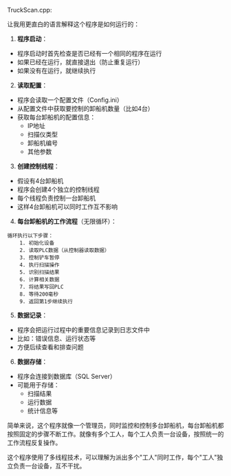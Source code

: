 TruckScan.cpp:

让我用更直白的语言解释这个程序是如何运行的：

1. **程序启动**：
- 程序启动时首先检查是否已经有一个相同的程序在运行
- 如果已经在运行，就直接退出（防止重复运行）
- 如果没有在运行，就继续执行

2. **读取配置**：
- 程序会读取一个配置文件（Config.ini）
- 从配置文件中获取要控制的卸船机数量（比如4台）
- 获取每台卸船机的配置信息：
  - IP地址
  - 扫描仪类型
  - 卸船机编号
  - 其他参数

3. **创建控制线程**：
- 假设有4台卸船机
- 程序会创建4个独立的控制线程
- 每个线程负责控制一台卸船机
- 这样4台卸船机可以同时工作互不影响

4. **每台卸船机的工作流程**（无限循环）：
```
循环执行以下步骤：
    1. 初始化设备
    2. 读取PLC数据（从控制器读取数据）
    3. 控制铲车暂停
    4. 执行扫描操作
    5. 识别扫描结果
    6. 计算相关数据
    7. 将结果写回PLC
    8. 等待200毫秒
    9. 返回第1步继续执行
```

5. **数据记录**：
- 程序会把运行过程中的重要信息记录到日志文件中
- 比如：错误信息、运行状态等
- 方便后续查看和排查问题

6. **数据存储**：
- 程序会连接到数据库（SQL Server）
- 可能用于存储：
  - 扫描结果
  - 运行数据
  - 统计信息等

简单来说，这个程序就像一个管理员，同时监控和控制多台卸船机，每台卸船机都按照固定的步骤不断工作。就像有多个工人，每个工人负责一台设备，按照统一的工作流程反复操作。

这个程序使用了多线程技术，可以理解为派出多个"工人"同时工作，每个"工人"独立负责一台设备，互不干扰。
